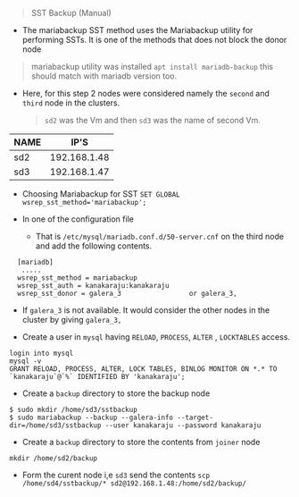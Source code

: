 > SST Backup (Manual)

 * The mariabackup SST method uses the Mariabackup utility for performing SSTs. It is one of the methods that does not block the donor node

> mariabackup utility was installed `apt install mariadb-backup` this should match with mariadb version too.

 * Here, for this step 2 nodes were considered namely the `second` and `third` node in the clusters.
    
     > `sd2` was the Vm and then `sd3` was the name of second Vm.
        
  | NAME | IP'S         |   
  |------|--------------|
  | sd2  | 192.168.1.48 |   
  | sd3  | 192.168.1.47 |   


* Choosing Mariabackup for SST
  `SET GLOBAL wsrep_sst_method='mariabackup';`
  
* In one of the configuration file

  * That is `/etc/mysql/mariadb.conf.d/50-server.cnf` on the third node and add the following contents.
 
 ```
   [mariadb]
    .....
   wsrep_sst_method = mariabackup
   wsrep_sst_auth = kanakaraju:kanakaraju      
   wsrep_sst_donor = galera_3                 or galera_3,
 ```
 
 * If `galera_3` is not available. It would consider the other nodes in the cluster by giving `galera_3,`

* Create a user in `mysql` having `RELOAD`, `PROCESS`, `ALTER` , `LOCKTABLES` access.

```
login into mysql
mysql -v
GRANT RELOAD, PROCESS, ALTER, LOCK TABLES, BINLOG MONITOR ON *.* TO `kanakaraju`@`%` IDENTIFIED BY 'kanakaraju';

```

* Create a `backup` directory to store the backup node

```
$ sudo mkdir /home/sd3/sstbackup
$ sudo mariabackup --backup --galera-info --target-dir=/home/sd3/sstbackup --user kanakaraju --password kanakaraju 
```

* Create a `backup` directory to store the contents from `joiner` node

```
mkdir /home/sd2/backup
```

* Form the curent node i,e `sd3` send the contents
`scp  /home/sd4/sstbackup/* sd2@192.168.1.48:/home/sd2/backup/`




   
   
   
   
   


